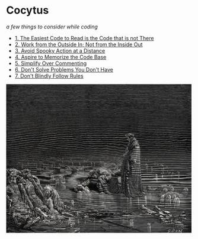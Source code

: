 # Cocytus
_a few things to consider while coding_

- [1. The Easiest Code to Read is the Code that is not There](Concise.md)
- [2. Work from the Outside In; Not from the Inside Out](Outside.md)
- [3. Avoid Spooky Action at a Distance](Spooky.md)
- [4. Aspire to Memorize the Code Base](Predictable.md)
- [5. Simplify Over Commenting](Commenting.md)
- [6. Don't Solve Problems You Don't Have](Optimize.md)
- [7. Don't Blindly Follow Rules](Rules.md)

<p>
  <img src="07bic0ao8d571.jpg" width=500>
</p>
